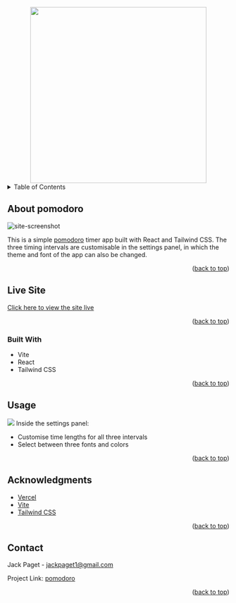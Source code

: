 <div id="top"></div>

<!-- PROJECT LOGO -->
<br />
<div align="center">
  <img src="https://i.imgur.com/dcGvCdX.png" width="400px" />
</div>

<!-- TABLE OF CONTENTS -->
<details>
  <summary>Table of Contents</summary>
  <ol>
    <li><a href="#about-pomodoro">About pomodoro</a></li>
	<li><a href="#live-site">Live site</a></li>
	<li><a href="#built-with">Built With</a></li>
    <li><a href="#usage">Usage</a></li>
    <li><a href="#acknowledgments">Acknowledgments</a></li>
    <li><a href="#contact">Contact</a></li>
  </ol>
</details>

<!-- ABOUT THE PROJECT -->

## About pomodoro

![site-screenshot](https://i.imgur.com/YvTWHTp.png)

This is a simple [pomodoro](https://en.wikipedia.org/wiki/Pomodoro_Technique) timer app built with React and Tailwind CSS. The three timing intervals are customisable in the settings panel, in which the theme and font of the app can also be changed.

<p align="right">(<a href="#top">back to top</a>)</p>

<!-- LIVE SITE -->

## Live Site

[Click here to view the site live](https://react-pomodoro-jp.vercel.app/)

<p align="right">(<a href="#top">back to top</a>)</p>

### Built With

- Vite
- React
- Tailwind CSS

<p align="right">(<a href="#top">back to top</a>)</p>

<!-- USAGE EXAMPLES -->

## Usage

<img src="https://i.imgur.com/JUJu2yS.gif">
Inside the settings panel:

- Customise time lengths for all three intervals
- Select between three fonts and colors 

<p align="right">(<a href="#top">back to top</a>)</p>

<!-- ACKNOWLEDGMENTS -->

## Acknowledgments

- [Vercel](https://vercel.com)
- [Vite](https://vitejs.dev/)
- [Tailwind CSS](https://tailwindcss.com/)

<p align="right">(<a href="#top">back to top</a>)</p>

<!-- CONTACT -->

## Contact

Jack Paget - <a href="mailto:jackpaget1@gmail.com">jackpaget1@gmail.com</a>

Project Link: [pomodoro](https://github.com/Jack-LP/pomodoro)

<p align="right">(<a href="#top">back to top</a>)</p>
